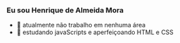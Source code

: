 ### Eu sou Henrique de Almeida Mora


- 🔭 atualmente não trabalho em nenhuma área
- 🌱 estudando javaScripts e aperfeiçoando HTML e CSS
